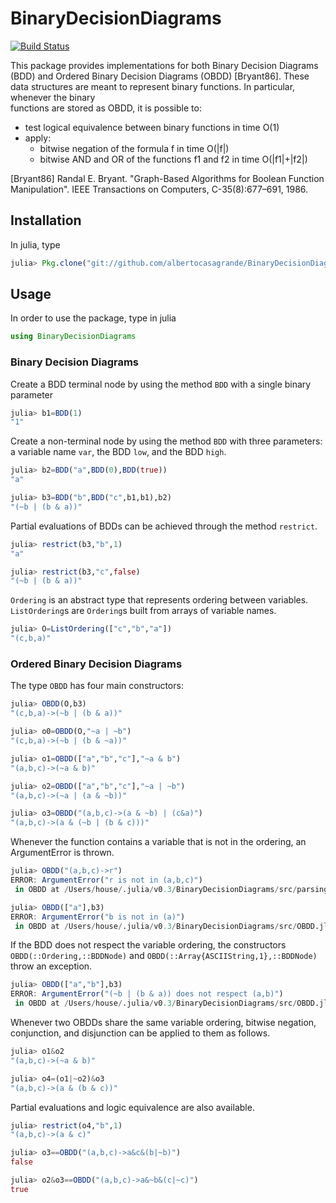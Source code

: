 # BinaryDecisionDiagrams

[![Build Status](https://travis-ci.org/albertocasagrande/BinaryDecisionDiagrams.svg?branch=master)](https://travis-ci.org/albertocasagrande/BinaryDecisionDiagrams)

This package provides implementations for both Binary Decision Diagrams (BDD)
and Ordered Binary Decision Diagrams (OBDD) [Bryant86]. These data structures
are meant to represent binary functions. In particular, whenever the binary  
functions are stored as OBDD, it is possible to:
* test logical equivalence between binary functions in time O(1)
* apply:
  * bitwise negation of the formula f in time O(|f|)
  * bitwise AND and OR of the functions f1 and f2 in time O(|f1|+|f2|)

[Bryant86] Randal E. Bryant. "Graph-Based Algorithms for Boolean Function Manipulation".
           IEEE Transactions on Computers, C-35(8):677–691, 1986.

## Installation

In julia, type
```julia
julia> Pkg.clone("git://github.com/albertocasagrande/BinaryDecisionDiagrams.git")
```

## Usage

In order to use the package, type in julia
```julia
using BinaryDecisionDiagrams
```

### Binary Decision Diagrams

Create a BDD terminal node by using the method `BDD` with a single binary parameter  
```julia
julia> b1=BDD(1)
"1"
```

Create a non-terminal node by using the method `BDD` with three parameters:
a variable name `var`, the BDD `low`, and the BDD `high`.  
```julia
julia> b2=BDD("a",BDD(0),BDD(true))
"a"

julia> b3=BDD("b",BDD("c",b1,b1),b2)
"(~b | (b & a))"
```

Partial evaluations of BDDs can be achieved through the method `restrict`.
```julia
julia> restrict(b3,"b",1)
"a"

julia> restrict(b3,"c",false)
"(~b | (b & a))"
```

`Ordering` is an abstract type that represents ordering between variables.
`ListOrdering`s are `Ordering`s built from arrays of variable names.
```julia
julia> O=ListOrdering(["c","b","a"])
"(c,b,a)"
```

### Ordered Binary Decision Diagrams

The type `OBDD` has four main constructors:
```julia
julia> OBDD(O,b3)
"(c,b,a)->(~b | (b & a))"

julia> o0=OBDD(O,"~a | ~b")
"(c,b,a)->(~b | (b & ~a))"

julia> o1=OBDD(["a","b","c"],"~a & b")
"(a,b,c)->(~a & b)"

julia> o2=OBDD(["a","b","c"],"~a | ~b")
"(a,b,c)->(~a | (a & ~b))"

julia> o3=OBDD("(a,b,c)->(a & ~b) | (c&a)")
"(a,b,c)->(a & (~b | (b & c)))"
```

Whenever the function contains a variable that is not in the ordering, an
ArgumentError is thrown.
```julia
julia> OBDD("(a,b,c)->r")
ERROR: ArgumentError("r is not in (a,b,c)")
 in OBDD at /Users/house/.julia/v0.3/BinaryDecisionDiagrams/src/parsing.jl:91

julia> OBDD(["a"],b3)
ERROR: ArgumentError("b is not in (a)")
 in OBDD at /Users/house/.julia/v0.3/BinaryDecisionDiagrams/src/OBDD.jl:10
```

If the BDD does not respect the variable ordering, the constructors
`OBDD(::Ordering,::BDDNode)` and `OBDD(::Array{ASCIIString,1},::BDDNode)`
throw an exception.
```julia
julia> OBDD(["a","b"],b3)
ERROR: ArgumentError("(~b | (b & a)) does not respect (a,b)")
 in OBDD at /Users/house/.julia/v0.3/BinaryDecisionDiagrams/src/OBDD.jl:10
```

Whenever two OBDDs share the same variable ordering, bitwise 
negation, conjunction, and disjunction can be applied to them as follows.
```julia
julia> o1&o2
"(a,b,c)->(~a & b)"

julia> o4=(o1|~o2)&o3
"(a,b,c)->(a & (b & c))"
```

Partial evaluations and logic equivalence are also available.
```julia
julia> restrict(o4,"b",1)
"(a,b,c)->(a & c)"

julia> o3==OBDD("(a,b,c)->a&c&(b|~b)")
false

julia> o2&o3==OBDD("(a,b,c)->a&~b&(c|~c)")
true
```

